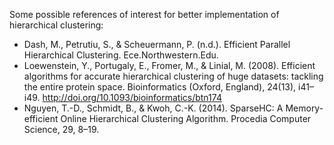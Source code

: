 Some possible references of interest for better implementation of hierarchical clustering:

- Dash, M., Petrutiu, S., & Scheuermann, P. (n.d.). Efficient Parallel Hierarchical Clustering. Ece.Northwestern.Edu.
- Loewenstein, Y., Portugaly, E., Fromer, M., & Linial, M. (2008). Efficient algorithms for accurate hierarchical clustering of huge datasets: tackling the entire protein space. Bioinformatics (Oxford, England), 24(13), i41–i49. http://doi.org/10.1093/bioinformatics/btn174
- Nguyen, T.-D., Schmidt, B., & Kwoh, C.-K. (2014). SparseHC: A Memory-efficient Online Hierarchical Clustering Algorithm. Procedia Computer Science, 29, 8–19.
